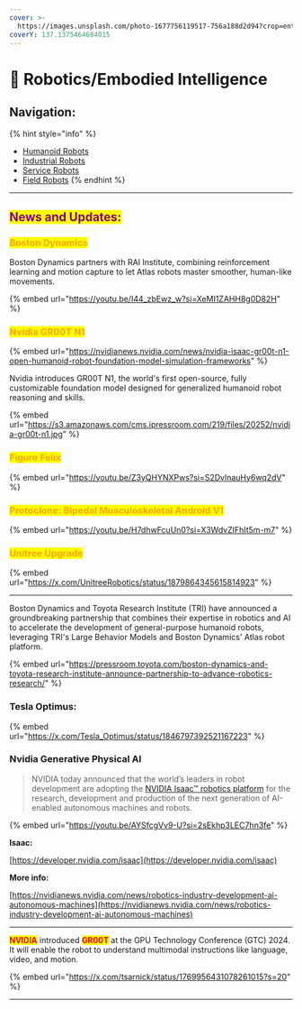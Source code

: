 ```yaml
---
cover: >-
  https://images.unsplash.com/photo-1677756119517-756a188d2d94?crop=entropy&cs=srgb&fm=jpg&ixid=M3wxOTcwMjR8MHwxfHNlYXJjaHw0fHxhaXxlbnwwfHx8fDE3MTg2MDAzMTF8MA&ixlib=rb-4.0.3&q=85
coverY: 137.1375464684015
---
```


# 🤖 Robotics/Embodied Intelligence

## Navigation:

{% hint style="info" %}
* [Humanoid Robots](humanoid-robots/)
* [Industrial Robots](industrial-robot.md)
* [Service Robots](service-robots.md)
* [Field Robots](field-robots.md)
{% endhint %}

***

## <mark style="color:purple;">News and Updates:</mark>

### <mark style="color:orange;">Boston Dynamics</mark>

Boston Dynamics partners with RAI Institute, combining reinforcement learning and motion capture to let Atlas robots master smoother, human-like movements.

{% embed url="https://youtu.be/I44_zbEwz_w?si=XeMI1ZAHH8g0D82H" %}

### <mark style="color:orange;">Nvidia GR00T N1</mark>

{% embed url="https://nvidianews.nvidia.com/news/nvidia-isaac-gr00t-n1-open-humanoid-robot-foundation-model-simulation-frameworks" %}

Nvidia introduces GR00T N1, the world's first open-source, fully customizable foundation model designed for generalized humanoid robot reasoning and skills.

{% embed url="https://s3.amazonaws.com/cms.ipressroom.com/219/files/20252/nvidia-gr00t-n1.jpg" %}

### <mark style="color:orange;">Figure Felix</mark>

{% embed url="https://youtu.be/Z3yQHYNXPws?si=S2DvlnauHy6wq2dV" %}

### <mark style="color:orange;">Protoclone: Bipedal Musculoskeletal Android V1</mark>

{% embed url="https://youtu.be/H7dhwFcuUn0?si=X3WdvZIFhIt5m-m7" %}

### <mark style="color:orange;">Unitree Upgrade</mark>

{% embed url="https://x.com/UnitreeRobotics/status/1879864345615814923" %}

***

Boston Dynamics and Toyota Research Institute (TRI) have announced a groundbreaking partnership that combines their expertise in robotics and AI to accelerate the development of general-purpose humanoid robots, leveraging TRI's Large Behavior Models and Boston Dynamics' Atlas robot platform.

{% embed url="https://pressroom.toyota.com/boston-dynamics-and-toyota-research-institute-announce-partnership-to-advance-robotics-research/" %}

### Tesla Optimus:

{% embed url="https://x.com/Tesla_Optimus/status/1846797392521167223" %}

### Nvidia Generative Physical AI

> NVIDIA today announced that the world’s leaders in robot development are adopting the [NVIDIA Isaac™ robotics platform](https://developer.nvidia.com/isaac) for the research, development and production of the next generation of AI-enabled autonomous machines and robots.

{% embed url="https://youtu.be/AYSfcgVv9-U?si=2sEkhp3LEC7hn3fe" %}

**Isaac:**

[https://developer.nvidia.com/isaac](https://developer.nvidia.com/isaac)

**More info:**

[https://nvidianews.nvidia.com/news/robotics-industry-development-ai-autonomous-machines](https://nvidianews.nvidia.com/news/robotics-industry-development-ai-autonomous-machines)

***

<mark style="color:red;">**NVIDIA**</mark> introduced <mark style="color:red;">**GR00T**</mark> at the GPU Technology Conference (GTC) 2024. It will enable the robot to understand multimodal instructions like language, video, and motion.&#x20;

{% embed url="https://x.com/tsarnick/status/1769956431078261015?s=20" %}

***

